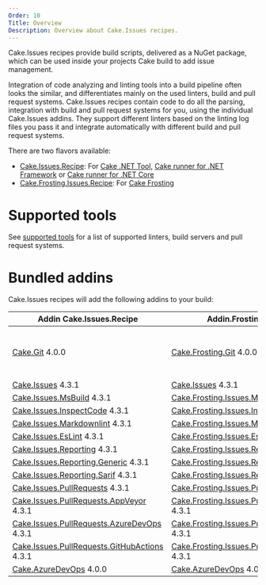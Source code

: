 ```yaml
---
Order: 10
Title: Overview
Description: Overview about Cake.Issues recipes.
---
```

Cake.Issues recipes provide build scripts, delivered as a NuGet package, which can be used inside your projects Cake build to add issue management.

Integration of code analyzing and linting tools into a build pipeline often looks the similar, and differentiates mainly on the used linters, build and pull request systems.
Cake.Issues recipes contain code to do all the parsing, integration with build and pull request systems for you, using the individual Cake.Issues addins.
They support different linters based on the linting log files you pass it and integrate automatically with different build and pull request systems.

There are two flavors available:

* [Cake.Issues.Recipe]: For [Cake .NET Tool], [Cake runner for .NET Framework] or [Cake runner for .NET Core]
* [Cake.Frosting.Issues.Recipe]: For [Cake Frosting]

# Supported tools

See [supported tools] for a list of supported linters, build servers and pull request systems.

# Bundled addins

Cake.Issues recipes will add the following addins to your build:

| Addin Cake.Issues.Recipe                                | Addin.Frosting.Issues.Recipe                            | Remarks |
|---------------------------------------------------------|---------------------------------------------------------|-|
| [Cake.Git] 4.0.0                                        | [Cake.Frosting.Git] 4.0.0                               | Only used if `RepositoryInfoProvider` type is set to `RepositoryInfoProviderType.CakeGit`. See [Git repository information configuration] for details. |
| [Cake.Issues] 4.3.1                                     | [Cake.Issues] 4.3.1                                     | |
| [Cake.Issues.MsBuild] 4.3.1                             | [Cake.Frosting.Issues.MsBuild] 4.3.1                    | |
| [Cake.Issues.InspectCode] 4.3.1                         | [Cake.Frosting.Issues.InspectCode] 4.3.1                | |
| [Cake.Issues.Markdownlint] 4.3.1                        | [Cake.Frosting.Issues.Markdownlint] 4.3.1               | |
| [Cake.Issues.EsLint] 4.3.1                              | [Cake.Frosting.Issues.EsLint] 4.3.1                     | |
| [Cake.Issues.Reporting] 4.3.1                           | [Cake.Frosting.Issues.Reporting] 4.3.1                  | |
| [Cake.Issues.Reporting.Generic] 4.3.1                   | [Cake.Frosting.Issues.Reporting.Generic] 4.3.1          | |
| [Cake.Issues.Reporting.Sarif] 4.3.1                     | [Cake.Frosting.Issues.Reporting.Sarif] 4.3.1            | |
| [Cake.Issues.PullRequests] 4.3.1                        | [Cake.Frosting.Issues.PullRequests] 4.3.1               | |
| [Cake.Issues.PullRequests.AppVeyor] 4.3.1               | [Cake.Frosting.Issues.PullRequests.AppVeyor] 4.3.1      | |
| [Cake.Issues.PullRequests.AzureDevOps] 4.3.1            | [Cake.Frosting.Issues.PullRequests.AzureDevOps] 4.3.1   | |
| [Cake.Issues.PullRequests.GitHubActions] 4.3.1          | [Cake.Frosting.Issues.PullRequests.GitHubActions] 4.3.1 | |
| [Cake.AzureDevOps] 4.0.0                                | [Cake.AzureDevOps] 4.0.0                                | |

[Cake.Issues.Recipe]: https://www.nuget.org/packages/Cake.Issues.Recipe
[Cake.Frosting.Issues.Recipe]: https://www.nuget.org/packages/Cake.Frosting.Issues.Recipe
[Cake .NET Tool]: https://cakebuild.net/docs/running-builds/runners/dotnet-tool
[Cake runner for .NET Framework]: https://cakebuild.net/docs/running-builds/runners/cake-runner-for-dotnet-framework
[Cake runner for .NET Core]: https://cakebuild.net/docs/running-builds/runners/cake-runner-for-dotnet-core
[Cake Frosting]: https://cakebuild.net/docs/running-builds/runners/cake-frosting
[supported tools]: supported-tools
[Git repository information configuration]: /docs/recipe/configuration#git-repository-information
[Cake.Git]: https://cakebuild.net/extensions/cake-git/
[Cake.Frosting.Git]: https://cakebuild.net/extensions/cake-git/
[Cake.Issues]: https://cakebuild.net/extensions/cake-issues/
[Cake.Issues.MsBuild]: https://cakebuild.net/extensions/cake-issues-msbuild/
[Cake.Frosting.Issues.MsBuild]: https://cakebuild.net/extensions/cake-issues-msbuild/
[Cake.Issues.InspectCode]: https://cakebuild.net/extensions/cake-issues-inspectcode/
[Cake.Frosting.Issues.InspectCode]: https://cakebuild.net/extensions/cake-issues-inspectcode/
[Cake.Issues.Markdownlint]: https://cakebuild.net/extensions/cake-issues-markdownlint/
[Cake.Frosting.Issues.Markdownlint]: https://cakebuild.net/extensions/cake-issues-markdownlint/
[Cake.Issues.EsLint]: https://cakebuild.net/extensions/cake-issues-eslint/
[Cake.Frosting.Issues.EsLint]: https://cakebuild.net/extensions/cake-issues-eslint/
[Cake.Issues.Reporting]: https://cakebuild.net/extensions/cake-issues-reporting/
[Cake.Frosting.Issues.Reporting]: https://cakebuild.net/extensions/cake-issues-reporting/
[Cake.Issues.Reporting.Generic]: https://cakebuild.net/extensions/cake-issues-reporting-generic/
[Cake.Frosting.Issues.Reporting.Generic]: https://cakebuild.net/extensions/cake-issues-reporting-generic/
[Cake.Issues.Reporting.Sarif]: https://cakebuild.net/extensions/cake-issues-reporting-sarif/
[Cake.Frosting.Issues.Reporting.Sarif]: https://cakebuild.net/extensions/cake-issues-reporting-sarif/
[Cake.Issues.PullRequests]: https://cakebuild.net/extensions/cake-issues-pullrequests/
[Cake.Frosting.Issues.PullRequests]: https://cakebuild.net/extensions/cake-issues-pullrequests/
[Cake.Issues.PullRequests.AppVeyor]: https://cakebuild.net/extensions/cake-issues-pullrequests-appveyor/
[Cake.Frosting.Issues.PullRequests.AppVeyor]: https://cakebuild.net/extensions/cake-issues-pullrequests-appveyor/
[Cake.Issues.PullRequests.AzureDevOps]: https://cakebuild.net/extensions/cake-issues-pullrequests-azuredevops/
[Cake.Frosting.Issues.PullRequests.AzureDevOps]: https://cakebuild.net/extensions/cake-issues-pullrequests-azuredevops/
[Cake.Issues.PullRequests.GitHubActions]: https://cakebuild.net/extensions/cake-issues-pullrequests-githubactions/
[Cake.Frosting.Issues.PullRequests.GitHubActions]: https://cakebuild.net/extensions/cake-issues-pullrequests-githubactions/
[Cake.AzureDevOps]: https://cakebuild.net/extensions/cake-azuredevops/
